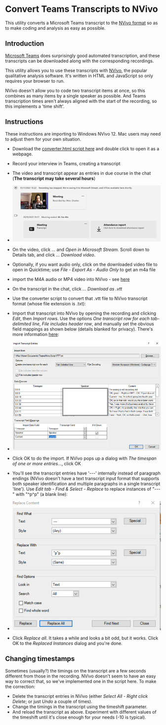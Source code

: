 # Convert Teams Transcripts to NVivo

This utility converts a Microsoft Teams transcript to the [NVivo format](https://help-nv.qsrinternational.com/12/win/v12.1.108-d3ea61/Content/files/import-audio-video-transcripts.htm) so as to make coding and analysis as easy as possible.

## Introduction

[Microsoft Teams](https://twitter.com/MicrosoftTeams) does surprisingly good automated transcription, and these transcripts can be downloaded along with the corresponding recordings. 

This utility allows you to use these transcripts with [NVivo](https://www.qsrinternational.com/nvivo-qualitative-data-analysis-software/home), the popular qualitative analysis software. It's written in HTML and JavaScript so only requires your browser to run.

 NVivo doesn't allow you to code two transcript items at once, so this combines as many items by a single speaker as possible. And Teams transcription times aren't always aligned with the start of the recording, so this implements a 'time shift'.

## Instructions

These instructions are importing to Windows NVivo 12. Mac users may need to adjust them for your own situation. 

* Download the [converter.html script here](https://github.com/SecurityEssentials/vttprocessor/releases/latest/download/converter.html) and double click to open it as a webpage.
* Record your interview in Teams, creating a transcript 
* The video and transcript appear as entries in due course in the chat (**The transcript may take several hours**)
* <img src="images/TeamsChat.png">
* On the video, click *...* and *Open in Microsoft Stream.* Scroll down to Details tab, and click *... Download video*.
* Optionally, if you want audio only, click on the downloaded video file to open in Quicktime; use *File - Export As - Audio Only* to get an m4a file
* import the M4A audio or MP4 video into NVivo - see [here](https://help-nv.qsrinternational.com/12/win/v12.1.108-d3ea61/Content/files/audio-and-videos.htm)

* On the transcript in the chat, click *... Download as .vtt*

* Use the converter script to convert that .vtt file to NVivo transcript format (whose file extension is .txt):
    
* Import that transcript into NVivo by opening the recording and clicking *Edit*, then *Import rows*. Use the options *One transcript row for each tab-delimited line*, *File includes header row*, and manually set the obvious field mappings as shown below (details blanked for privacy). There's more information [here](https://help-nv.qsrinternational.com/12/win/v12.1.108-d3ea61/Content/files/import-audio-video-transcripts.htm#Import_a_transcript):

* <img src="images/NVivoImport.png">

* Click OK to do the import. If NVivo pops up a dialog with *The timespan of one or more entries...*, click OK

* You'll see the transcript entries have '---' internally instead of paragraph endings (NVivo doesn't have a text transcript input format that supports both speaker identification and multiple paragraphs in a single transcript 'line'). Use *Edit tab - Find & Select - Replace* to replace instances of "---" with "^p^p" (a blank line): 

* <img src="images/NVivoReplace.png">

* Click *Replace all*. It takes a while and looks a bit odd, but it works. Click OK to the *Replaced Instances* dialog and you're done. 

## Changing timestamps

Sometimes (usually?) the timings on the transcript are a few seconds different from those in the recording. NVivo doesn't seem to have an easy way to correct that, so we've implemented one in the script here. To make the correction:

* Delete the transcript entries in NVivo (either *Select All - Right click Delete*; or just *Undo* a couple of times).
* Change the timings in the transcript using the timeshift parameter. 
* And reload the transcript as above. Experiment with different values of the timeshift until it's close enough for your needs (-10 is typical).


